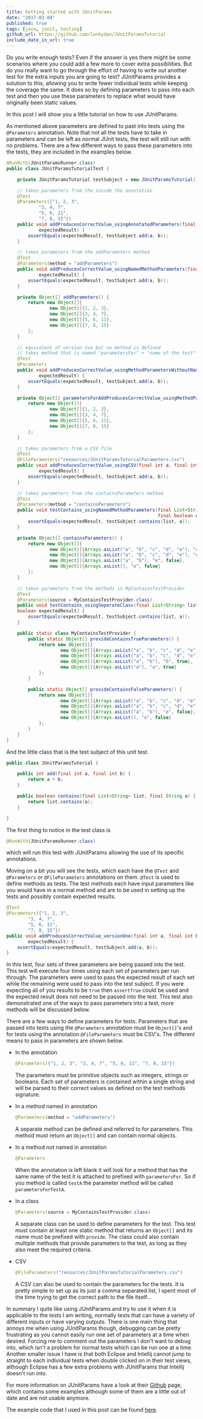 ```yaml
---
title: Getting started with JUnitParams
date: "2017-03-04"
published: true
tags: [java, junit, testing]
github_url: https://github.com/lankydan/JUnitParamsTutorial
include_date_in_url: true
---
```


Do you write enough tests? Even if the answer is yes there might be some scenarios where you could add a few more to cover extra possibilities. But do you really want to go through the effort of having to write out another test for the extra inputs you are going to test? JUnitParams provides a solution to this, allowing you to write fewer individual tests while keeping the coverage the same. It does so by defining parameters to pass into each test and then you use these parameters to replace what would have originally been static values.

In this post I will show you a little tutorial on how to use JUnitParams.

As mentioned above parameters are defined to past into tests using the `@Parameters` annotation. Note that not all the tests have to take in parameters and can be left as normal JUnit tests, the test will still run with no problems. There are a few different ways to pass these parameters into the tests, they are included in the examples below.

```java
@RunWith(JUnitParamsRunner.class)
public class JUnitParamsTutorialTest {

    private JUnitParamsTutorial testSubject = new JUnitParamsTutorial();

    // takes parameters from the inside the annotation
    @Test
    @Parameters({"1, 2, 3",
            "3, 4, 7",
            "5, 6, 11",
            "7, 8, 15"})
    public void addProducesCorrectValue_usingAnnotatedParameters(final int a, final int b, final int
            expectedResult) {
        assertEquals(expectedResult, testSubject.add(a, b));
    }

    // takes parameters from the addParameters method
    @Test
    @Parameters(method = "addParameters")
    public void addProducesCorrectValue_usingNamedMethodParameters(final int a, final int b, final int
            expectedResult) {
        assertEquals(expectedResult, testSubject.add(a, b));
    }

    private Object[] addParameters() {
        return new Object[]{
                new Object[]{1, 2, 3},
                new Object[]{3, 4, 7},
                new Object[]{5, 6, 11},
                new Object[]{7, 8, 15}
        };
    }

    // equivalent of version two but no method is defined
    // takes method that is named "parametersFor" + "name of the test"
    @Test
    @Parameters
    public void addProducesCorrectValue_usingMethodParametersWithoutName(final int a, final int b, final int
            expectedResult) {
        assertEquals(expectedResult, testSubject.add(a, b));
    }

    private Object[] parametersForAddProducesCorrectValue_usingMethodParametersWithoutName() {
        return new Object[]{
                new Object[]{1, 2, 3},
                new Object[]{3, 4, 7},
                new Object[]{5, 6, 11},
                new Object[]{7, 8, 15}
        };
    }

    // takes parameters from a CSV file
    @Test
    @FileParameters("resources/JUnitParamsTutorialParameters.csv")
    public void addProducesCorrectValue_usingCSV(final int a, final int b, final int
            expectedResult) {
        assertEquals(expectedResult, testSubject.add(a, b));
    }

    // takes parameters from the containsParameters method
    @Test
    @Parameters(method = "containsParameters")
    public void testContains_usingNamedMethodParameters(final List<String> list, final String a,
                                                        final boolean expectedResult) {
        assertEquals(expectedResult, testSubject.contains(list, a));
    }

    private Object[] containsParameters() {
        return new Object[]{
                new Object[]{Arrays.asList("a", "b", "c", "d", "e"), "c", true},
                new Object[]{Arrays.asList("a", "b", "c", "d", "e"), "e", true},
                new Object[]{Arrays.asList("a", "b"), "e", false},
                new Object[]{Arrays.asList(), "e", false}
        };
    }

    // takes parameters from the methods in MyContainsTestProvider
    @Test
    @Parameters(source = MyContainsTestProvider.class)
    public void testContains_usingSeperateClass(final List<String> list, final String a, final
    boolean expectedResult) {
        assertEquals(expectedResult, testSubject.contains(list, a));
    }

    public static class MyContainsTestProvider {
        public static Object[] provideContainsTrueParameters() {
            return new Object[]{
                    new Object[]{Arrays.asList("a", "b", "c", "d", "e"), "c", true},
                    new Object[]{Arrays.asList("a", "b", "c", "d", "e"), "e", true},
                    new Object[]{Arrays.asList("a", "b"), "b", true},
                    new Object[]{Arrays.asList("a"), "a", true}
            };
        }

        public static Object[] provideContainsFalseParameters() {
            return new Object[]{
                    new Object[]{Arrays.asList("a", "b", "c", "d", "e"), "f", false},
                    new Object[]{Arrays.asList("a", "b", "c", "d", "e"), "z", false},
                    new Object[]{Arrays.asList("a", "b"), "e", false},
                    new Object[]{Arrays.asList(), "e", false}
            };
        }
    }
}
```

And the little class that is the test subject of this unit test.

```java
public class JUnitParamsTutorial {

    public int add(final int a, final int b) {
        return a + b;
    }

    public boolean contains(final List<String> list, final String a) {
        return list.contains(a);
    }

}
```

The first thing to notice in the test class is

```java
@RunWith(JUnitParamsRunner.class)
```

which will run this test with JUnitParams allowing the use of its specific annotations.

Moving on a bit you will see the tests, which each have the `@Test` and `@Parameters` or `@FileParameters` annotations on them. `@Test` is used to define methods as tests. The test methods each have input parameters like you would have in a normal method and are to be used in setting up the tests and possibly contain expected results.

```java
@Test
@Parameters({"1, 2, 3",
        "3, 4, 7",
        "5, 6, 11",
        "7, 8, 15"})
public void addProducesCorrectValue_versionOne(final int a, final int b, final int
        expectedResult) {
    assertEquals(expectedResult, testSubject.add(a, b));
}
```

In this test, four sets of three parameters are being passed into the test. This test will execute four times using each set of parameters per run through. The parameters were used to pass the expected result of each set while the remaining were used to pass into the test subject. If you were expecting all of you results to be `true` then `assertTrue` could be used and the expected result does not need to be passed into the test. This test also demonstrated one of the ways to pass parameters into a test, more methods will be discussed below.

There are a few ways to define parameters for tests. Parameters that are passed into tests using the `@Parameters` annotation must be `Object[]`'s and for tests using the annotation `@FileParameters` must be CSV's. The different means to pass in parameters are shown below.

- In the annotation

  ```java
  @Parameters({"1, 2, 3", "3, 4, 7", "5, 6, 11", "7, 8, 15"})
  ```

  The parameters must be primitive objects such as integers, strings or booleans. Each set of parameters is contained within a single string and will be parsed to their correct values as defined on the test methods signature.

- In a method named in annotation

  ```java
  @Parameters(method = "addParameters")
  ```

  A separate method can be defined and referred to for parameters. This method must return an `Object[]` and can contain normal objects.

- In a method not named in annotation

  ```java
  @Parameters
  ```

  When the annotation is left blank it will look for a method that has the same name of the test it is attached to prefixed with `parametersFor`. So if you method is called `testA` the parameter method will be called `parametersForTestA`.

- In a class

  ```java
  @Parameters(source = MyContainsTestProvider.class)
  ```

  A separate class can be used to define parameters for the test. This test must contain at least one static method that returns an `Object[]` and its name must be prefixed with `provide`. The class could also contain multiple methods that provide parameters to the test, as long as they also meet the required criteria.

- CSV

  ```java
  @FileParameters("resources/JUnitParamsTutorialParameters.csv")
  ```

  A CSV can also be used to contain the parameters for the tests. It is pretty simple to set up as its just a comma separated list, I spent most of the time trying to get the correct path to the file itself...

In summary I quite like using JUnitParams and try to use it when it is applicable to the tests I am writing, normally tests that can have a variety of different inputs or have varying outputs. There is one main thing that annoys me when using JUnitParams though, debugging can be pretty frustrating as you cannot easily run one set of parameters at a time when desired. Forcing me to comment out the parameters I don't want to debug into, which isn't a problem for normal tests which can be run one at a time. Another smaller issue I have is that both Eclipse and Intellij cannot jump to straight to each individual tests when double clicked on in their test views, although Eclipse has a few extra problems with JUnitParams that Intellij doesn't run into.

For more information on JUnitParams have a look at their [Github](https://github.com/Pragmatists/JUnitParams) page, which contains some examples although some of them are a little out of date and are not usable anymore.

The example code that I used in this post can be found [here](https://github.com/lankydan/JUnitParamsTutorial).

 